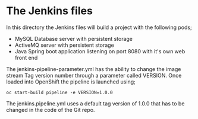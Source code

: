 # The Jenkins files

In this directory the Jenkins files will build a project with the following pods;

* MySQL Database server with persistent storage
* ActiveMQ server with persistent storage
* Java Spring boot application listening on port 8080 with it's own web front end

The jenkins-pipeline-parameter.yml has the ability to change the image stream Tag version number through a parameter called VERSION.  Once loaded into OpenShift the pipeline is launched using;

```
oc start-build pipeline -e VERSION=1.0.0
```

The jenkins.pipeline.yml uses a default tag version of 1.0.0 that has to be changed in the code of the Git repo.
